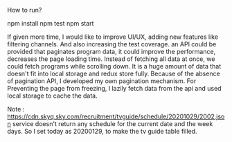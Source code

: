  How to run?

 npm install
 npm test 
 npm start

 If given more time, I would like to improve UI/UX, adding new features like filtering channels. And also increasing the test coverage. 
 an API could be provided that paginates program data, it could improve the performance, decreases the page loading time. Instead of fetching all data at once, we could fetch programs while scrolling down. It is a huge amount of data that doesn't fit into local storage and redux store fully. Because of the absence of pagination API, I developed my own pagination mechanism. For Preventing the page from freezing, I lazily fetch data from the api and used local storage to cache the data.

 Note : https://cdn.skyq.sky.com/recruitment/tvguide/schedule/20201029/2002.json service doesn't return any schedule for the current date and the week days. So I set today as 20200129, to make the tv guide table filled. 